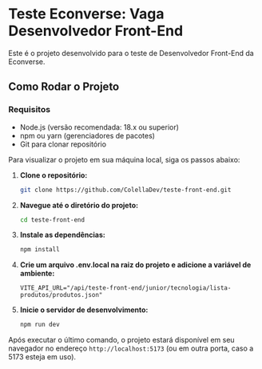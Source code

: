 # Teste Econverse: Vaga Desenvolvedor Front-End
 
Este é o projeto desenvolvido para o teste de Desenvolvedor Front-End da Econverse.

## Como Rodar o Projeto

### Requisitos
- Node.js (versão recomendada: 18.x ou superior)
- npm ou yarn (gerenciadores de pacotes)
- Git para clonar repositório

Para visualizar o projeto em sua máquina local, siga os passos abaixo:

1.  **Clone o repositório:**
    ```bash
    git clone https://github.com/ColellaDev/teste-front-end.git
    ```

2.  **Navegue até o diretório do projeto:**
    ```bash
    cd teste-front-end
    ```

3.  **Instale as dependências:**
    ```bash
    npm install
    ```
4.  **Crie um arquivo .env.local na raiz do projeto e adicione a variável de ambiente:**
     ```env
    VITE_API_URL="/api/teste-front-end/junior/tecnologia/lista-produtos/produtos.json"
     ```

6.  **Inicie o servidor de desenvolvimento:**
    ```bash
    npm run dev
    ```

Após executar o último comando, o projeto estará disponível em seu navegador no endereço `http://localhost:5173` (ou em outra porta, caso a 5173 esteja em uso).
